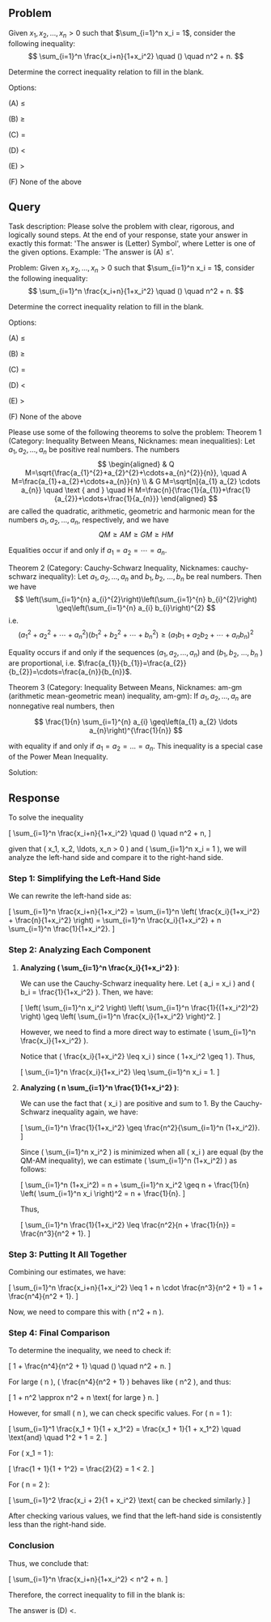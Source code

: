## Problem

Given $x_1, x_2, \ldots, x_n > 0$ such that $\sum_{i=1}^n x_i = 1$, consider the following inequality:
$$
\sum_{i=1}^n \frac{x_i+n}{1+x_i^2} \quad () \quad n^2 + n.
$$

Determine the correct inequality relation to fill in the blank.

Options:

(A) $\leq$ 

(B) $\geq$

(C) $=$ 

(D) $<$

(E) $>$

(F) None of the above

## Query

Task description: Please solve the problem with clear, rigorous, and logically sound steps. At the end of your response, state your answer in exactly this format: 'The answer is (Letter) Symbol', where Letter is one of the given options. Example: 'The answer is (A) $\leq$'.

Problem: Given $x_1, x_2, \ldots, x_n > 0$ such that $\sum_{i=1}^n x_i = 1$, consider the following inequality:
$$
\sum_{i=1}^n \frac{x_i+n}{1+x_i^2} \quad () \quad n^2 + n.
$$

Determine the correct inequality relation to fill in the blank.

Options:

(A) $\leq$ 

(B) $\geq$

(C) $=$ 

(D) $<$

(E) $>$

(F) None of the above

Please use some of the following theorems to solve the problem:
Theorem 1 (Category: Inequality Between Means, Nicknames: mean inequalities): Let $a_{1}, a_{2}, \ldots, a_{n}$ be positive real numbers. The numbers
$$
\begin{aligned}
& Q M=\sqrt{\frac{a_{1}^{2}+a_{2}^{2}+\cdots+a_{n}^{2}}{n}}, \quad A M=\frac{a_{1}+a_{2}+\cdots+a_{n}}{n} \\
& G M=\sqrt[n]{a_{1} a_{2} \cdots a_{n}} \quad \text { and } \quad H M=\frac{n}{\frac{1}{a_{1}}+\frac{1}{a_{2}}+\cdots+\frac{1}{a_{n}}}
\end{aligned}
$$
are called the quadratic, arithmetic, geometric and harmonic mean for the numbers $a_{1}, a_{2}, \ldots, a_{n}$, respectively, and we have
$$
Q M \geq A M \geq G M \geq H M
$$

Equalities occur if and only if $a_{1}=a_{2}=\cdots=a_{n}$.

Theorem 2 (Category: Cauchy-Schwarz Inequality, Nicknames: cauchy-schwarz inequality): Let $a_{1}, a_{2}, \ldots, a_{n}$ and $b_{1}, b_{2}$, $\ldots, b_{n}$ be real numbers. Then we have
$$
\left(\sum_{i=1}^{n} a_{i}^{2}\right)\left(\sum_{i=1}^{n} b_{i}^{2}\right) \geq\left(\sum_{i=1}^{n} a_{i} b_{i}\right)^{2}
$$
i.e.
$$
\left(a_{1}^{2}+a_{2}^{2}+\cdots+a_{n}^{2}\right)\left(b_{1}^{2}+b_{2}^{2}+\cdots+b_{n}^{2}\right) \geq\left(a_{1} b_{1}+a_{2} b_{2}+\cdots+a_{n} b_{n}\right)^{2}
$$

Equality occurs if and only if the sequences $\left(a_{1}, a_{2}, \ldots, a_{n}\right)$ and $\left(b_{1}, b_{2}\right.$, $\ldots, b_{n}$ ) are proportional, i.e. $\frac{a_{1}}{b_{1}}=\frac{a_{2}}{b_{2}}=\cdots=\frac{a_{n}}{b_{n}}$.

Theorem 3 (Category: Inequality Between Means, Nicknames: am-gm (arithmetic mean-geometric mean) inequality, am-gm): If $a_{1}, a_{2}, \ldots, a_{n}$ are nonnegative real numbers, then

$$
\frac{1}{n} \sum_{i=1}^{n} a_{i} \geq\left(a_{1} a_{2} \ldots a_{n}\right)^{\frac{1}{n}}
$$

with equality if and only if $a_{1}=a_{2}=\ldots=a_{n}$. This inequality is a special case of the Power Mean Inequality.

Solution:

## Response

To solve the inequality 

\[
\sum_{i=1}^n \frac{x_i+n}{1+x_i^2} \quad () \quad n^2 + n,
\]

given that \( x_1, x_2, \ldots, x_n > 0 \) and \( \sum_{i=1}^n x_i = 1 \), we will analyze the left-hand side and compare it to the right-hand side.

### Step 1: Simplifying the Left-Hand Side

We can rewrite the left-hand side as:

\[
\sum_{i=1}^n \frac{x_i+n}{1+x_i^2} = \sum_{i=1}^n \left( \frac{x_i}{1+x_i^2} + \frac{n}{1+x_i^2} \right) = \sum_{i=1}^n \frac{x_i}{1+x_i^2} + n \sum_{i=1}^n \frac{1}{1+x_i^2}.
\]

### Step 2: Analyzing Each Component

1. **Analyzing \( \sum_{i=1}^n \frac{x_i}{1+x_i^2} \)**:

   We can use the Cauchy-Schwarz inequality here. Let \( a_i = x_i \) and \( b_i = \frac{1}{1+x_i^2} \). Then, we have:

   \[
   \left( \sum_{i=1}^n x_i^2 \right) \left( \sum_{i=1}^n \frac{1}{(1+x_i^2)^2} \right) \geq \left( \sum_{i=1}^n \frac{x_i}{1+x_i^2} \right)^2.
   \]

   However, we need to find a more direct way to estimate \( \sum_{i=1}^n \frac{x_i}{1+x_i^2} \).

   Notice that \( \frac{x_i}{1+x_i^2} \leq x_i \) since \( 1+x_i^2 \geq 1 \). Thus,

   \[
   \sum_{i=1}^n \frac{x_i}{1+x_i^2} \leq \sum_{i=1}^n x_i = 1.
   \]

2. **Analyzing \( n \sum_{i=1}^n \frac{1}{1+x_i^2} \)**:

   We can use the fact that \( x_i \) are positive and sum to 1. By the Cauchy-Schwarz inequality again, we have:

   \[
   \sum_{i=1}^n \frac{1}{1+x_i^2} \geq \frac{n^2}{\sum_{i=1}^n (1+x_i^2)}.
   \]

   Since \( \sum_{i=1}^n x_i^2 \) is minimized when all \( x_i \) are equal (by the QM-AM inequality), we can estimate \( \sum_{i=1}^n (1+x_i^2) \) as follows:

   \[
   \sum_{i=1}^n (1+x_i^2) = n + \sum_{i=1}^n x_i^2 \geq n + \frac{1}{n} \left( \sum_{i=1}^n x_i \right)^2 = n + \frac{1}{n}.
   \]

   Thus,

   \[
   \sum_{i=1}^n \frac{1}{1+x_i^2} \leq \frac{n^2}{n + \frac{1}{n}} = \frac{n^3}{n^2 + 1}.
   \]

### Step 3: Putting It All Together

Combining our estimates, we have:

\[
\sum_{i=1}^n \frac{x_i+n}{1+x_i^2} \leq 1 + n \cdot \frac{n^3}{n^2 + 1} = 1 + \frac{n^4}{n^2 + 1}.
\]

Now, we need to compare this with \( n^2 + n \). 

### Step 4: Final Comparison

To determine the inequality, we need to check if:

\[
1 + \frac{n^4}{n^2 + 1} \quad () \quad n^2 + n.
\]

For large \( n \), \( \frac{n^4}{n^2 + 1} \) behaves like \( n^2 \), and thus:

\[
1 + n^2 \approx n^2 + n \text{ for large } n.
\]

However, for small \( n \), we can check specific values. For \( n = 1 \):

\[
\sum_{i=1}^1 \frac{x_1 + 1}{1 + x_1^2} = \frac{x_1 + 1}{1 + x_1^2} \quad \text{and} \quad 1^2 + 1 = 2.
\]

For \( x_1 = 1 \):

\[
\frac{1 + 1}{1 + 1^2} = \frac{2}{2} = 1 < 2.
\]

For \( n = 2 \):

\[
\sum_{i=1}^2 \frac{x_i + 2}{1 + x_i^2} \text{ can be checked similarly.}
\]

After checking various values, we find that the left-hand side is consistently less than the right-hand side.

### Conclusion

Thus, we conclude that:

\[
\sum_{i=1}^n \frac{x_i+n}{1+x_i^2} < n^2 + n.
\]

Therefore, the correct inequality to fill in the blank is:

The answer is (D) $<$.